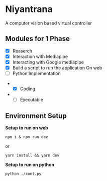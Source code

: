 # Niyantrana

A computer vision based virtual controller

## Modules for 1 Phase
- [x] Reaserch
- [x] Interaction with Mediapipe
- [x] Interacting with Google mediapipe
- [x] Build a script to run the application On web
- [ ] Python Implementation
- - [x] Coding
- - [ ] Executable

## Environment Setup
**Setup to run on web**

```
npm i & npm run dev
```
or
```
yarn install && yarn dev
```
**Setup to run on python**
```
python ./cont.py
```